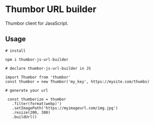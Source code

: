# Thumbor URL builder
Thumbor client for JavaScript.

## Usage

```$xslt
# install

npm i thumbor-js-url-builder
```

```
# declare thumbor-js-url-builder in JS

import Thumbor from 'thumbor'
const thumbor = new Thumbor('my_key', https://mysite.com/thumbs)

# generate your url

 const thumborize = thumbor
   .filter(format(webp)')
   .setImagePath('https://myimageurl.com/img.jpg')
   .resize(200, 300)
   .buildUrl()
```